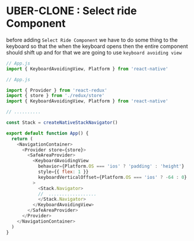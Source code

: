 # UBER-CLONE : Select ride Component

before adding `Select Ride Component` we have to do some thing to the keyboard so that the when the keyboard opens then the entire component should shift up and for that we are going to use `keyboard avoiding view`  

```js
// App.js
import { KeyboardAvoidingView, Platform } from 'react-native'
```


```js
// App.js

import { Provider } from 'react-redux'
import { store } from './redux/store'
import { KeyboardAvoidingView, Platform } from 'react-native'

// ..........

const Stack = createNativeStackNavigator()

export default function App() {
  return (
    <NavigationContainer>
      <Provider store={store}>
        <SafeAreaProvider>
          <KeyboardAvoidingView
            behavior={Platform.OS === 'ios' ? 'padding' : 'height'}
            style={{ flex: 1 }}
            keyboardVerticalOffset={Platform.OS === 'ios' ? -64 : 0}
          >
            <Stack.Navigator>
            //  ..................
            </Stack.Navigator>
          </KeyboardAvoidingView>
        </SafeAreaProvider>
      </Provider>
    </NavigationContainer>
  )
}

```